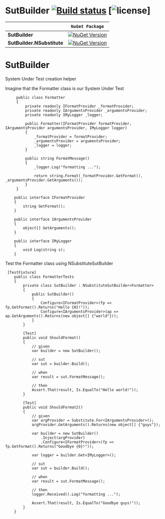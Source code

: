 # SutBuilder [![Build status](https://ci.appveyor.com/api/projects/status/356qx7r7odkobkr9?svg=true)](https://ci.appveyor.com/project/Toxu4/sutbuilder) [![license](https://img.shields.io/github/license/mashape/apistatus.svg)]


&nbsp; | `NuGet Package`
--- | ---
**SutBuilder** | [![NuGet Version](https://buildstats.info/nuget/SutBuilder)](https://www.nuget.org/packages/SutBuilder) 
**SutBuilder.NSubstitute** | [![NuGet Version](https://buildstats.info/nuget/SutBuilder.NSubstitute)](https://www.nuget.org/packages/SutBuilder.NSubstitute) 


# SutBuilder
System Under Test creation helper

Imagine that the Formatter class is our System Under Test

```CSharp
     public class Formatter
     {
         private readonly IFormatProvider _formatProvider;
         private readonly IArgumentsProvider _argumentsProvider;
         private readonly IMyLogger _logger;
 
         public Formatter(IFormatProvider formatProvider, IArgumentsProvider argumentsProvider, IMyLogger logger)
         {
             _formatProvider = formatProvider;
             _argumentsProvider = argumentsProvider;
             _logger = logger;
         }
 
         public string FormatMessage()
         {
             _logger.Log("formatting ...");
             
             return string.Format(_formatProvider.GetFormat(), _argumentsProvider.GetArguments());
         }
     }
     
    public interface IFormatProvider
    {
        string GetFormat();
    } 
    
    public interface IArgumentsProvider
    {
        object[] GetArguments();
    }
    
    public interface IMyLogger
    {
        void Log(string s);
    }
```

Test the Formatter class using NSubstituteSutBuilder

```CSharp
 [TestFixture]
    public class FormatterTests
    {
        private class SutBuilder : NSubstituteSutBuilder<Formatter>
        {
            public SutBuilder()
            {
                Configure<IFormatProvider>(fp => fp.GetFormat().Returns("Hello {0}!"));
                Configure<IArgumentsProvider>(ap => ap.GetArguments().Returns(new object[] {"world"}));
            }
        }

        [Test]
        public void ShouldFormat()
        {
            // given
            var builder = new SutBuilder();

            // sut            
            var sut = builder.Build();

            // when
            var result = sut.FormatMessage();

            // then
            Assert.That(result, Is.EqualTo("Hello world!"));
        }
        
        [Test]
        public void ShouldFormat2()
        {
            // given
            var argProvider = Substitute.For<IArgumentsProvider>();
            argProvider.GetArguments().Returns(new object[] {"guys"});

            var builder = new SutBuilder()             
                .Inject(argProvider)
                .Configure<IFormatProvider>(fp => fp.GetFormat().Returns("Goodbye {0}!"));

            var logger = builder.Get<IMyLogger>();
            
            // sut            
            var sut = builder.Build();

            // when
            var result = sut.FormatMessage();

            // then
            logger.Received().Log("formatting ...");
            
            Assert.That(result, Is.EqualTo("Goodbye guys!"));                        
        }
    }
```
